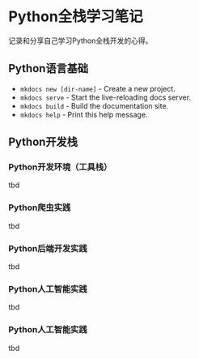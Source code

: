 # Python全栈学习笔记

记录和分享自己学习Python全栈开发的心得。

## Python语言基础

* `mkdocs new [dir-name]` - Create a new project.
* `mkdocs serve` - Start the live-reloading docs server.
* `mkdocs build` - Build the documentation site.
* `mkdocs help` - Print this help message.

## Python开发栈

### Python开发环境（工具栈）

tbd

### Python爬虫实践

tbd

### Python后端开发实践

tbd

### Python人工智能实践

tbd

### Python人工智能实践

tbd
